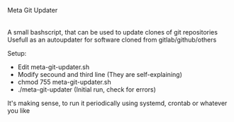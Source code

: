 Meta Git Updater
######
A small bashscript, that can be used to update clones of git repositories
Usefull as an autoupdater for software cloned from gitlab/github/others

Setup:
 * Edit meta-git-updater.sh
 * Modify secound and third line (They are self-explaining)
 * chmod 755 meta-git-updater.sh
 * ./meta-git-updater (Initial run, check for errors)

It's making sense, to run it periodically using systemd, crontab or whatever you like
